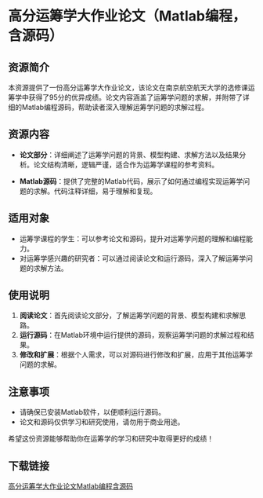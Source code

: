 # 高分运筹学大作业论文（Matlab编程，含源码）

## 资源简介

本资源提供了一份高分运筹学大作业论文，该论文在南京航空航天大学的选修课运筹学中获得了95分的优异成绩。论文内容涵盖了运筹学问题的求解，并附带了详细的Matlab编程源码，帮助读者深入理解运筹学问题的求解过程。

## 资源内容

- **论文部分**：详细阐述了运筹学问题的背景、模型构建、求解方法以及结果分析。论文结构清晰，逻辑严谨，适合作为运筹学课程的参考资料。
  
- **Matlab源码**：提供了完整的Matlab代码，展示了如何通过编程实现运筹学问题的求解。代码注释详细，易于理解和复现。

## 适用对象

- 运筹学课程的学生：可以参考论文和源码，提升对运筹学问题的理解和编程能力。
- 对运筹学感兴趣的研究者：可以通过阅读论文和运行源码，深入了解运筹学问题的求解方法。

## 使用说明

1. **阅读论文**：首先阅读论文部分，了解运筹学问题的背景、模型构建和求解思路。
2. **运行源码**：在Matlab环境中运行提供的源码，观察运筹学问题的求解过程和结果。
3. **修改和扩展**：根据个人需求，可以对源码进行修改和扩展，应用于其他运筹学问题的求解。

## 注意事项

- 请确保已安装Matlab软件，以便顺利运行源码。
- 论文和源码仅供学习和研究使用，请勿用于商业用途。

希望这份资源能够帮助你在运筹学的学习和研究中取得更好的成绩！

## 下载链接

[高分运筹学大作业论文Matlab编程含源码](https://pan.quark.cn/s/da07a1c8bbee)